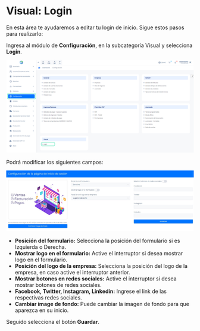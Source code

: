 # Visual: Login

En esta área te ayudaremos a editar tu login de inicio. Sigue estos pasos para realizarlo:

Ingresa al módulo de **Configuración**, en la subcategoría Visual y selecciona **Login**.

![Alt text](img/Visual-1.jpeg)

Podrá modificar los siguientes campos:

![Alt text](img/Visual-2.jpeg)

* **Posición del formulario:** Selecciona la posición del formulario si es Izquierda o Derecha.
* **Mostrar logo en el formulario:** Active el interruptor si desea mostrar logo en el formulario.
* **Posición del logo de la empresa:** Selecciona la posición del logo de la empresa, en caso active el interruptor anterior.
* **Mostrar botones en redes sociales:** Active el interruptor si desea mostrar botones de redes sociales.
* **Facebook, Twitter, Instagram, Linkedin:** Ingrese el link de las respectivas redes sociales.
* **Cambiar image de fondo:** Puede cambiar la imagen de fondo para que aparezca en su inicio.

Seguido selecciona el botón **Guardar**.
